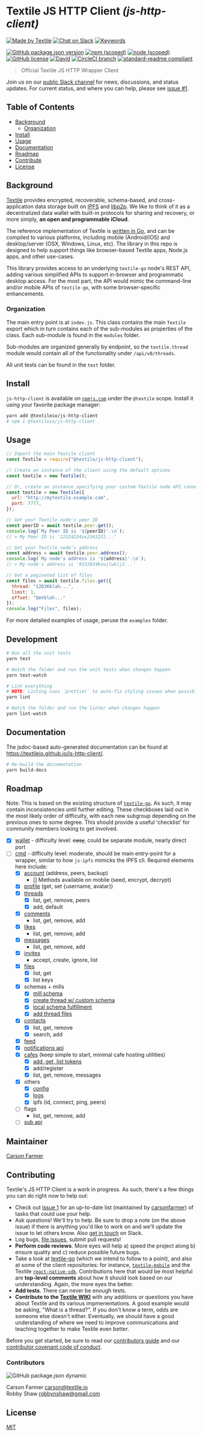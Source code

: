 # Textile JS HTTP Client _(js-http-client)_

[![Made by Textile](https://img.shields.io/badge/made%20by-Textile-informational.svg?style=popout-square)](https://textile.io)
[![Chat on Slack](https://img.shields.io/badge/slack-slack.textile.io-informational.svg?style=popout-square)](https://slack.textile.io)
[![Keywords](https://img.shields.io/github/package-json/keywords/textileio/js-http-client.svg?style=popout-square)](./package.json)

[![GitHub package.json version](https://img.shields.io/github/package-json/v/textileio/js-http-client.svg?style=popout-square)](./package.json)
[![npm (scoped)](https://img.shields.io/npm/v/@textileio/js-http-client.svg?style=popout-square)](https://www.npmjs.com/package/@textileio/js-http-client)
[![node (scoped)](https://img.shields.io/node/v/@textileio/js-http-client.svg?style=popout-square)](https://www.npmjs.com/package/@textileio/js-http-client)
[![GitHub license](https://img.shields.io/github/license/textileio/js-http-client.svg?style=popout-square)](./LICENSE)
[![David](https://img.shields.io/david/dev/textileio/js-http-client.svg)](https://david-dm.org/textileio/js-http-client)
[![CircleCI branch](https://img.shields.io/circleci/project/github/textileio/js-http-client/master.svg?style=popout-square)](https://circleci.com/gh/textileio/js-http-client)
[![standard-readme compliant](https://img.shields.io/badge/readme%20style-standard-brightgreen.svg?style=popout-square)](https://github.com/RichardLitt/standard-readme)

> Official Textile JS HTTP Wrapper Client

Join us on our [public Slack channel](https://slack.textile.io/) for news, discussions, and status updates. For current status, and where you can help, please see [issue #1](https://github.com/textileio/js-http-client/issues/1).

## Table of Contents

- [Background](#background)
  - [Organization](#organization)
- [Install](#install)
- [Usage](#usage)
- [Documentation](#documentation)
- [Roadmap](#roadmap)
- [Contribute](#contribute)
- [License](#license)

## Background

[Textile](https://www.textile.io) provides encrypted, recoverable, schema-based, and cross-application data storage built on [IPFS](https://github.com/ipfs) and [libp2p](https://github.com/libp2p). We like to think of it as a decentralized data wallet with built-in protocols for sharing and recovery, or more simply, **an open and programmable iCloud**.

The reference implementation of Textile is [written in Go](https://github.com/textileio/textile-go), and can be compiled to various platforms, including mobile (Android/iOS) and desktop/server (OSX, Windows, Linux, etc). The library in this repo is designed to help support things like browser-based Textile apps, Node.js apps, and other use-cases.

This library provides access to an underlying `textile-go` node's REST API, adding various simplified APIs to support in-browser and programmatic desktop access. For the most part, the API would mimic the command-line and/or mobile APIs of `textile-go`, with some browser-specific enhancements.

### Organization

The main entry point is at `index.js`. This class contains the main `Textile` export which in turn contains each of the sub-modules as properties of the class. Each sub-module is found in the `modules` folder.

Sub-modules are organized generally by endpoint, so the `textile.thread` module would contain all of the functionality under `/api/v0/threads`.

All unit tests can be found in the `test` folder.

## Install

`js-http-client` is available on [`npmjs.com`](https://www.npmjs.com/package/@textileio/js-http-client) under the `@textile` scope. Install it using your favorite package manager:

```sh
yarn add @textileio/js-http-client
# npm i @textileio/js-http-client
```

## Usage

```javascript
// Import the main Textile client
const Textile = require("@textile/js-http-client");

// Create an instance of the client using the default options
const textile = new Textile();

// Or, create an instance specifying your custom Textile node API connection
const textile = new Textile({
  url: "http://mytextile.example.com",
  port: 7777,
});

// Get your Textile node's peer ID
const peerID = await textile.peer.get();
console.log(`My Peer ID is '${peerID}'.\n`);
// > My Peer ID is '12324234xx2343232...'

// Get your Textile node's address
const address = await textile.peer.address();
console.log(`My node's address is '${address}'.\n`);
// > My node's address is '9232834kswjlwklj2...'

// Get a paginated list of files
const files = await textile.files.get({
  thread: "12D3Kblah...",
  limit: 1,
  offset: "QmYblah..."
});
console.log("Files", files);
```

For more detailed examples of usage, peruse the `examples` folder.

## Development

```sh
# Run all the unit tests
yarn test

# Watch the folder and run the unit tests when changes happen
yarn test-watch

# Lint everything
# NOTE: Linting uses `prettier` to auto-fix styling issues when possible
yarn lint

# Watch the folder and run the linter when changes happen
yarn lint-watch
```

## Documentation

The jsdoc-based auto-generated documentation can be found at https://textileio.github.io/js-http-client/.

```sh
# Re-build the documentation
yarn build-docs
```

## Roadmap

Note: This is based on the existing structure of [`textile-go`](https://github.com/textileio/textile-go). As such, it may contain inconsistencies until further editing. These checkboxes laid out in the most likely order of difficulty, with each new subgroup depending on the previous ones to some degree. This should provide a useful 'checklist' for community members looking to get involved.

- [x] [wallet](https://github.com/textileio/textile-go/tree/master/wallet) - difficulty level: ~~easy~~, could be separate module, nearly direct port
- [ ] [cmd](https://github.com/textileio/textile-go/tree/master/cmd) - difficulty level: moderate, should be main entry-point for a wrapper, similar to how `js-ipfs` mimicks the IPFS cli. Required elements here include:
  - [x] [account](https://github.com/textileio/textile-go/blob/master/cmd/account.go) (address, peers, backup)
    - [] Methods available on mobile (seed, encrypt, decrypt)
  - [x] [profile](https://github.com/textileio/textile-go/blob/master/cmd/profile.go) (get, set {username, avatar})
  - [x] [threads](https://github.com/textileio/textile-go/blob/master/cmd/threads.go)
    - [x] list, get, remove, peers
    - [x] add, default
  - [x] [comments](https://github.com/textileio/textile-go/blob/master/cmd/comments.go)
    - list, get, remove, add
  - [x] [likes](https://github.com/textileio/textile-go/blob/master/cmd/likes.go)
    - list, get, remove, add
  - [x] [messages](https://github.com/textileio/textile-go/blob/master/cmd/messages.go)
    - list, get, remove, add
  - [x] [invites](https://github.com/textileio/textile-go/blob/master/cmd/invites.go)
    - accept, create, ignore, list
  - [x] [files](https://github.com/textileio/textile-go/blob/master/cmd/files.go)
    - [x] list, get
    - [x] list keys
  - [x] schemas + mills
    - [x] [mill schema](https://github.com/textileio/textile-go/blob/master/core/api_mill.go)
    - [x] [create thread w/ custom schema](https://github.com/textileio/textile-go/blob/master/cmd/threads.go#L105)
    - [x] [local schema fulfillment](https://github.com/textileio/minimal-client-demo)
    - [x] [add thread files](https://github.com/textileio/textile-go/blob/master/cmd/files.go#L112)
  - [x] [contacts](https://github.com/textileio/textile-go/blob/master/cmd/contacts.go)
    - [x] list, get, remove
    - [x] search, add
  - [x] [feed](https://github.com/textileio/textile-go/blob/master/cmd/feed.go)
  - [x] [notifications api](https://github.com/textileio/textile-go/blob/master/cmd/notifications.go)
  - [x] [cafes](https://github.com/textileio/textile-go/blob/master/cmd/cafe.go) (keep simple to start, minimal cafe hosting utilities)
    - [x] [add, get, list tokens](https://github.com/textileio/textile-go/blob/master/cmd/tokens.go)
    - [x] add/register
    - [x] list, get, remove, messages
  - [x] others
    - [x] [config](https://github.com/textileio/textile-go/blob/master/cmd/config.go)
    - [x] [logs](https://github.com/textileio/textile-go/blob/master/cmd/logs.go)
    - [x] ipfs (id, connect, ping, peers)
  - [ ] flags
    - list, get, remove, add
  - [ ] [sub api](https://github.com/textileio/textile-go/blob/master/cmd/sub.go)
    
## Maintainer

[Carson Farmer](https://github.com/carsonfarmer)

## Contributing

Textile's JS HTTP Client is a work in progress. As such, there's a few things you can do right now to help out:

  * Check out [issue 1](https://github.com/textileio/js-http-client/issues/1) for an up-to-date list (maintained by [carsonfarmer](https://github.com/carsonfarmer)) of tasks that could use your help.
  * Ask questions! We'll try to help. Be sure to drop a note (on the above issue) if there is anything you'd like to work on and we'll update the issue to let others know. Also [get in touch](https://slack.textile.io) on Slack.
  * Log bugs, [file issues](https://github.com/textileio/js-http-client/issues), submit pull requests!
  * **Perform code reviews**. More eyes will help a) speed the project along b) ensure quality and c) reduce possible future bugs.
  * Take a look at [textile-go](https://github.com/textileio/textile-go) (which we intend to follow to a point), and also at some of the client repositories: for instance, [`textile-mobile`](https://github.com/textileio/textile-mobile) and the Textile [`react-native-sdk`](https://github.com/textileio/react-native-sdk). Contributions here that would be most helpful are **top-level comments** about how it should look based on our understanding. Again, the more eyes the better.
  * **Add tests**. There can never be enough tests.
  * **Contribute to the [Textile WIKI](https://github.com/textileio/textile-go/wiki)** with any additions or questions you have about Textile and its various impmenentations. A good example would be asking, "What is a thread?". If you don't know a term, odds are someone else doesn't either. Eventually, we should have a good understanding of where we need to improve communications and teaching together to make Textile even better.
  
 Before you get started, be sure to read our [contributors guide](./CONTRIBUTING.md) and our [contributor covenant code of conduct](./CODE_OF_CONDUCT.md).

### Contributors

![GitHub package.json dynamic](https://img.shields.io/github/package-json/contributors/textileio/js-http-client.svg?style=popout-square)

Carson Farmer <carson@textile.io>  
Robby Shaw <robbynshaw@gmail.com>


## License

[MIT](./LICENSE)
